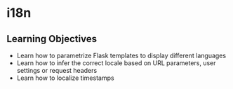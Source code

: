 # i18n

## Learning Objectives
- Learn how to parametrize Flask templates to display different languages
- Learn how to infer the correct locale based on URL parameters,
  user settings or request headers
- Learn how to localize timestamps